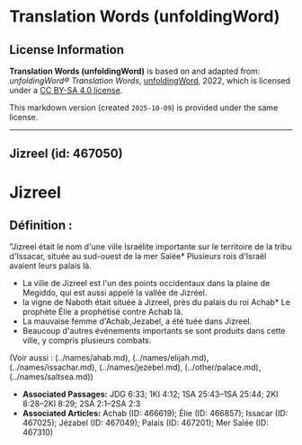 # Translation Words (unfoldingWord)

## License Information

**Translation Words (unfoldingWord)** is based on and adapted from: _unfoldingWord® Translation Words_, [unfoldingWord](https://unfoldingword.org/utw), 2022, which is licensed under a [CC BY-SA 4.0 license](https://creativecommons.org/licenses/by-sa/4.0/legalcode.en).

This markdown version (created `2025-10-09`) is provided under the same license.



--------------------------------

## Jizreel (id: 467050)

Jizreel
=======

Définition :
------------

"Jizreel était le nom d'une ville Israélite importante sur le territoire de la tribu d'Issacar, située au sud\-ouest de la mer Salée\* Plusieurs rois d'Israël avaient leurs palais là.

* La ville de Jizreel est l'un des points occidentaux dans la plaine de Megiddo, qui est aussi appelé la vallée de Jizréel.
* la vigne de Naboth était située à Jizreel, près du palais du roi Achab\* Le prophète Élie a prophétisé contre Achab là.
* La mauvaise femme d'Achab,Jezabel, a été tuée dans Jizreel.
* Beaucoup d'autres événements importants se sont produits dans cette ville, y compris plusieurs combats.

(Voir aussi : (../names/ahab.md), (../names/elijah.md), (../names/issachar.md), (../names/jezebel.md), (../other/palace.md), (../names/saltsea.md))

* **Associated Passages:** JDG 6:33; 1KI 4:12; 1SA 25:43–1SA 25:44; 2KI 8:28–2KI 8:29; 2SA 2:1–2SA 2:3
* **Associated Articles:** Achab (ID: 466619); Élie (ID: 466857); Issacar (ID: 467025); Jézabel (ID: 467049); Palais (ID: 467201); Mer Salée (ID: 467310)

